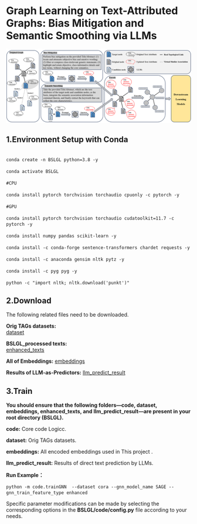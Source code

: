 # Graph Learning on Text-Attributed Graphs: Bias Mitigation and Semantic Smoothing via LLMs
<img src="./figure_1.png">

## 1.Environment Setup with Conda
```

conda create -n BSLGL python=3.8 -y

conda activate BSLGL

#CPU

conda install pytorch torchvision torchaudio cpuonly -c pytorch -y

#GPU

conda install pytorch torchvision torchaudio cudatoolkit=11.7 -c pytorch -y

conda install numpy pandas scikit-learn -y

conda install -c conda-forge sentence-transformers chardet requests -y

conda install -c anaconda gensim nltk pytz -y

conda install -c pyg pyg -y

python -c "import nltk; nltk.download('punkt')"
```

## 2.Download
The following related files need to be downloaded.

**Orig TAGs datasets:**  
[dataset](https://drive.google.com/drive/folders/158wnv1zp2xOX2fKCUeLrzpxrpKRkJJzO?usp=drive_link)

**BSLGL_processed texts:**  
[enhanced_texts](https://drive.google.com/drive/folders/1e8WMWOM46jhUhMQqwn0cJPCZSIv0J-lN?usp=drive_link)

**All of Embeddings:**
[embeddings](https://drive.google.com/drive/folders/1yEc8ughAx5xzqLnwSqCZ2v9RLYfpPDAh?usp=drive_link)

**Results of LLM-as-Predictors:**
[llm_predict_result](https://drive.google.com/drive/folders/10_am9RXS2BbV6aHuSOmfQur5GLLUDGyV?usp=drive_link)

## 3.Train
**You should ensure that the following folders—code, dataset, embeddings, enhanced_texts, and llm_predict_result—are present in your root directory (BSLGL).**

**code:** Core code Logicc.

**dataset:** Orig TAGs datasets.

**embeddings:** All encoded embeddings used in This project .

**llm_predict_result:** Results of direct text prediction by LLMs.

**Run Example：**
```
python -m code.trainGNN  --dataset cora --gnn_model_name SAGE --gnn_train_feature_type enhanced
```
Specific parameter modifications can be made by selecting the corresponding options in the **BSLGL/code/config.py** file according to your needs.
